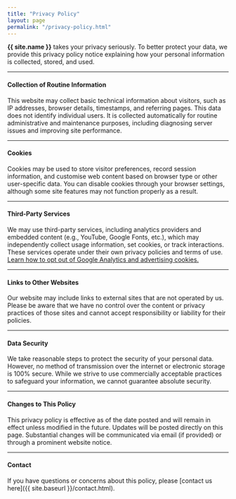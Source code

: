 ```yaml
---
title: "Privacy Policy"
layout: page
permalink: "/privacy-policy.html"
---
```


**{{ site.name }}** takes your privacy seriously. To better protect your data, we provide this privacy policy notice explaining how your personal information is collected, stored, and used.

---

#### Collection of Routine Information

This website may collect basic technical information about visitors, such as IP addresses, browser details, timestamps, and referring pages. This data does not identify individual users. It is collected automatically for routine administrative and maintenance purposes, including diagnosing server issues and improving site performance.

---

#### Cookies

Cookies may be used to store visitor preferences, record session information, and customise web content based on browser type or other user-specific data. You can disable cookies through your browser settings, although some site features may not function properly as a result.

---

#### Third-Party Services

We may use third-party services, including analytics providers and embedded content (e.g., YouTube, Google Fonts, etc.), which may independently collect usage information, set cookies, or track interactions. These services operate under their own privacy policies and terms of use. [Learn how to opt out of Google Analytics and advertising cookies.](http://www.google.com/privacy_ads.html)

---

#### Links to Other Websites

Our website may include links to external sites that are not operated by us. Please be aware that we have no control over the content or privacy practices of those sites and cannot accept responsibility or liability for their policies.

---

#### Data Security

We take reasonable steps to protect the security of your personal data. However, no method of transmission over the internet or electronic storage is 100% secure. While we strive to use commercially acceptable practices to safeguard your information, we cannot guarantee absolute security.

---

#### Changes to This Policy

This privacy policy is effective as of the date posted and will remain in effect unless modified in the future. Updates will be posted directly on this page. Substantial changes will be communicated via email (if provided) or through a prominent website notice.

---

#### Contact

If you have questions or concerns about this policy, please [contact us here]({{ site.baseurl }}/contact.html).
